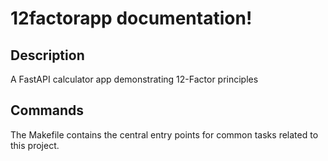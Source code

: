 # 12factorapp documentation!

## Description

A FastAPI calculator app demonstrating 12-Factor principles

## Commands

The Makefile contains the central entry points for common tasks related to this project.

